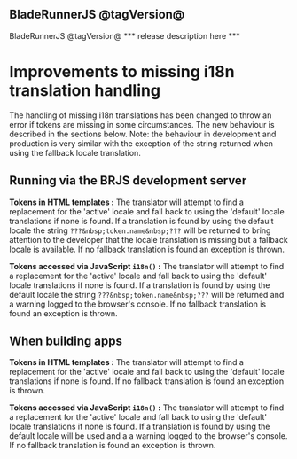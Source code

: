 ## BladeRunnerJS @tagVersion@

BladeRunnerJS @tagVersion@ *** release description here ***

# Improvements to missing i18n translation handling

The handling of missing i18n translations has been changed to throw an error if tokens are missing in some circumstances. The new behaviour is described in the sections below. Note: the behaviour in development and production is very similar with the exception of the string returned when using the fallback locale translation.

## Running via the BRJS development server

**Tokens in HTML templates :** The translator will attempt to find a replacement for the 'active' locale and fall back to using the 'default' locale translations if none is found. If a translation is found by using the default locale the string `???&nbsp;token.name&nbsp;???` will be returned to bring attention to the developer that the locale translation is missing but a fallback locale is available. If no fallback translation is found an exception is thrown.

**Tokens accessed via JavaScript `i18n()` :** The translator will attempt to find a replacement for the 'active' locale and fall back to using the 'default' locale translations if none is found. If a translation is found by using the default locale the string `???&nbsp;token.name&nbsp;???` will be returned and a warning logged to the browser's console. If no fallback translation is found an exception is thrown.

## When building apps

**Tokens in HTML templates :** The translator will attempt to find a replacement for the 'active' locale and fall back to using the 'default' locale translations if none is found. If no fallback translation is found an exception is thrown.

**Tokens accessed via JavaScript `i18n()` :** The translator will attempt to find a replacement for the 'active' locale and fall back to using the 'default' locale translations if none is found. If a translation is found by using the default locale will be used and a a warning logged to the browser's console. If no fallback translation is found an exception is thrown.

